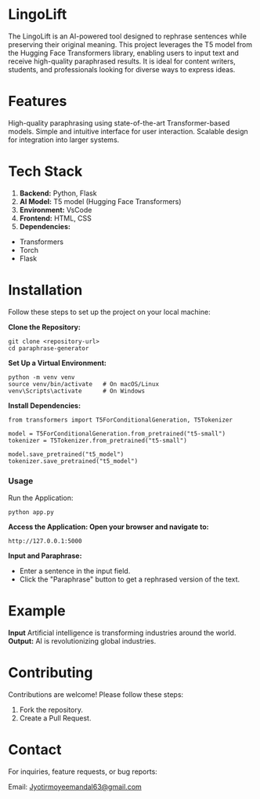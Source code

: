 # LingoLift
The LingoLift is an AI-powered tool designed to rephrase sentences while preserving their original meaning. This project leverages the T5 model from the Hugging Face Transformers library, enabling users to input text and receive high-quality paraphrased results. It is ideal for content writers, students, and professionals looking for diverse ways to express ideas.

# Features
High-quality paraphrasing using state-of-the-art Transformer-based models.
Simple and intuitive interface for user interaction.
Scalable design for integration into larger systems.
# Tech Stack
1. **Backend:** Python, Flask
2. **AI Model:** T5 model (Hugging Face Transformers)
3. **Environment:** VsCode
4. **Frontend:** HTML, CSS
5. **Dependencies:**
* Transformers
* Torch
* Flask

# Installation
Follow these steps to set up the project on your local machine:

**Clone the Repository:**
```
git clone <repository-url>
cd paraphrase-generator
```

**Set Up a Virtual Environment:**
```
python -m venv venv
source venv/bin/activate   # On macOS/Linux
venv\Scripts\activate      # On Windows
```

**Install Dependencies:**
```
from transformers import T5ForConditionalGeneration, T5Tokenizer

model = T5ForConditionalGeneration.from_pretrained("t5-small")
tokenizer = T5Tokenizer.from_pretrained("t5-small")

model.save_pretrained("t5_model")
tokenizer.save_pretrained("t5_model")
```
### Usage
Run the Application:
```
python app.py
```
**Access the Application: Open your browser and navigate to:**
```
http://127.0.0.1:5000
```
**Input and Paraphrase:**

* Enter a sentence in the input field.
* Click the "Paraphrase" button to get a rephrased version of the text.
# Example
**Input**
Artificial intelligence is transforming industries around the world.
**Output:**
AI is revolutionizing global industries.
# Contributing
Contributions are welcome! Please follow these steps:
1. Fork the repository.
2. Create a Pull Request.
# Contact
For inquiries, feature requests, or bug reports:

Email: Jyotirmoyeemandal63@gmail.com
